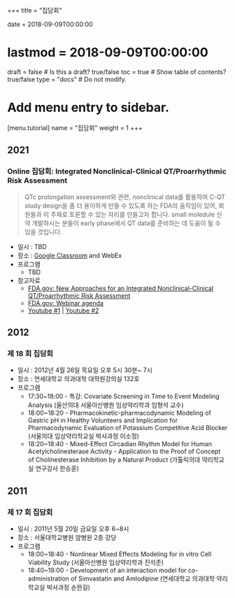 +++
title = "집담회"

date = 2018-09-09T00:00:00
# lastmod = 2018-09-09T00:00:00

draft = false  # Is this a draft? true/false
toc = true  # Show table of contents? true/false
type = "docs"  # Do not modify.

# Add menu entry to sidebar.
[menu.tutorial]
  name = "집담회"
  weight = 1
+++

## 2021

### Online 집담회: Integrated Nonclinical-Clinical QT/Proarrhythmic Risk Assessment

>  QTc prolongation assessment와 관련, nonclinical data를 활용하여 C-QT study design을 좀 더 용이하게 만들 수 있도록 하는 FDA의 움직임이 있어, 회원들과 이 주제로 토론할 수 있는 자리를 만들고자 합니다. small moledule 신약 개발하시는 분들이 early phase에서 QT data를 준비하는 데 도움이 될 수 있을 것입니다.

- 일시 : TBD
- 장소 : [Google Classroom](https://classroom.google.com/c/MzAxNTEwMDA5ODY1?cjc=xpa5r5l) and WebEx
- 프로그램
    - TBD
- 참고자료
    - [FDA.gov: New Approaches for an Integrated Nonclinical-Clinical QT/Proarrhythmic Risk Assessment](https://www.fda.gov/drugs/news-events-human-drugs/new-approaches-integrated-nonclinical-clinical-qtproarrhythmic-risk-assessment-10152020-10162020)
    - [FDA.gov: Webinar agenda](https://www.fda.gov/media/142132/download)
    - [Youtube #1](https://www.youtube.com/watch?v=Ymem34Tykfc) | [Youtube #2](https://www.youtube.com/watch?v=1bwPZYVmwWc)

## 2012

### 제 18 회 집담회
- 일시 : 2012년 4월 26일 목요일 오후 5시 30분~ 7시
- 장소 : 연세대학교 의과대학 대학원강의실 132호
- 프로그램
    - 17:30~18:00 - 특강: Covariate Screening in Time to Event Modeling Analysis
    (울산의대 서울아산병원 임상약리학과 임형석 교수)
    - 18:00~18:20 - Pharmacokinetic-pharmacodynamic Modeling of Gastric pH in Healthy Volunteers
    and Implication for Pharmacodynamic Evaluation of Potassium Competitive Acid Blocker
    (서울의대 임상약리학교실 박사과정 이소정)
    - 18:20~18:40 - Mixed-Effect Circadian Rhythm Model for Human Acetylcholinesterase Activity -
    Application to the Proof of Concept of Cholinesterase Inhibition by a Natural Product
    (가톨릭의대 약리학교실 연구강사 한승훈)

## 2011

### 제 17 회 집담회
- 일시 : 2011년 5월 20일 금요일 오후 6~8시
- 장소 : 서울대학교병원 암병원 2층 강당
- 프로그램
    - 18:00~18:40 - Nonlinear Mixed Effects Modeling for in vitro Cell Viability Study (서울아산병원 임상약리학과 진석준)
    - 18:40~19:00 - Development of an interaction model for co-administration of Simvastatin and Amlodipine 
    (연세대학교 의과대학 약리학교실 박사과정 손한길)

